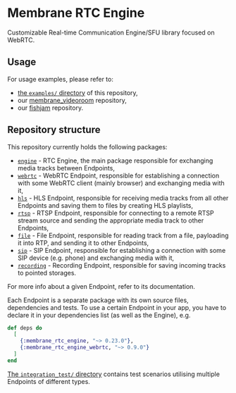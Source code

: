 # Membrane RTC Engine

Customizable Real-time Communication Engine/SFU library focused on WebRTC.

## Usage

For usage examples, please refer to:

- [the `examples/` directory](https://github.com/fishjam-cloud/membrane_rtc_engine/tree/master/examples/) of this repository,
- our [membrane\_videoroom](https://github.com/membraneframework/membrane_videoroom) repository,
- our [fishjam](https://github.com/fishjam-cloud/fishjam) repository.

## Repository structure

This repository currently holds the following packages:

- [`engine`](https://github.com/fishjam-cloud/membrane_rtc_engine/tree/master/engine) -
  RTC Engine, the main package responsible for exchanging media tracks between Endpoints,
- [`webrtc`](https://github.com/fishjam-cloud/membrane_rtc_engine/tree/master/webrtc) -
  WebRTC Endpoint, responsible for establishing a connection with some WebRTC client (mainly browser) and exchanging media with it,
- [`hls`](https://github.com/fishjam-cloud/membrane_rtc_engine/tree/master/hls) -
  HLS Endpoint, responsible for receiving media tracks from all other Endpoints and saving them to files by creating HLS playlists,
- [`rtsp`](https://github.com/fishjam-cloud/membrane_rtc_engine/tree/master/rtsp) -
  RTSP Endpoint, responsible for connecting to a remote RTSP stream source and sending the appropriate media track to other Endpoints,
- [`file`](https://github.com/fishjam-cloud/membrane_rtc_engine/tree/master/file) -
  File Endpoint, responsible for reading track from a file, payloading it into RTP, and sending it to other Endpoints,
- [`sip`](https://github.com/fishjam-cloud/membrane_rtc_engine/tree/master/sip) -
  SIP Endpoint, responsible for establishing a connection with some SIP device (e.g. phone) and exchanging media with it,
- [`recording`](https://github.com/fishjam-cloud/membrane_rtc_engine/tree/master/recording) -
  Recording Endpoint, responsible for saving incoming tracks to pointed storages.

For more info about a given Endpoint, refer to its documentation.

Each Endpoint is a separate package with its own source files, dependencies and tests.
To use a certain Endpoint in your app, you have to declare it in your dependencies list (as well as
the Engine), e.g.
```elixir
def deps do
  [
    {:membrane_rtc_engine, "~> 0.23.0"},
    {:membrane_rtc_engine_webrtc, "~> 0.9.0"}
  ]
end
```

[The `integration_test/` directory](https://github.com/fishjam-cloud/membrane_rtc_engine/tree/master/integration_test)
contains test scenarios utilising multiple Endpoints of different types.
